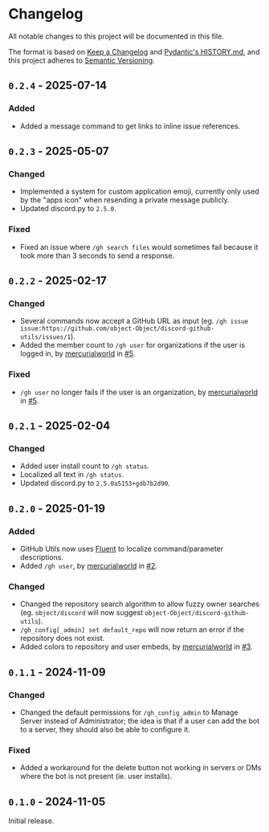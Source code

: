 # Changelog

All notable changes to this project will be documented in this file.

The format is based on [Keep a Changelog](https://keepachangelog.com/en/1.1.0/) and [Pydantic's HISTORY.md](https://github.com/pydantic/pydantic/blob/main/HISTORY.md), and this project adheres to [Semantic Versioning](https://semver.org/spec/v2.0.0.html).

## `0.2.4` - 2025-07-14

### Added

* Added a message command to get links to inline issue references.

## `0.2.3` - 2025-05-07

### Changed

* Implemented a system for custom application emoji, currently only used by the "apps icon" when resending a private message publicly.
* Updated discord.py to `2.5.0`.

### Fixed

* Fixed an issue where `/gh search files` would sometimes fail because it took more than 3 seconds to send a response.

## `0.2.2` - 2025-02-17

### Changed

* Several commands now accept a GitHub URL as input (eg. `/gh issue issue:https://github.com/object-Object/discord-github-utils/issues/1`).
* Added the member count to `/gh user` for organizations if the user is logged in, by [mercurialworld](https://github.com/mercurialworld) in [#5](https://github.com/object-Object/discord-github-utils/pull/5).

### Fixed

* `/gh user` no longer fails if the user is an organization, by [mercurialworld](https://github.com/mercurialworld) in [#5](https://github.com/object-Object/discord-github-utils/pull/5).

## `0.2.1` - 2025-02-04

### Changed

* Added user install count to `/gh status`.
* Localized all text in `/gh status`.
* Updated discord.py to `2.5.0a5153+gdb7b2d90`.

## `0.2.0` - 2025-01-19

### Added

* GitHub Utils now uses [Fluent](https://projectfluent.org/) to localize command/parameter descriptions.
* Added `/gh user`, by [mercurialworld](https://github.com/mercurialworld) in [#2](https://github.com/object-Object/discord-github-utils/pull/2).

### Changed

* Changed the repository search algorithm to allow fuzzy owner searches (eg. `object/discord` will now suggest `object-Object/discord-github-utils`).
* `/gh_config[_admin] set default_repo` will now return an error if the repository does not exist.
* Added colors to repository and user embeds, by [mercurialworld](https://github.com/mercurialworld) in [#3](https://github.com/object-Object/discord-github-utils/pull/3).

## `0.1.1` - 2024-11-09

### Changed

* Changed the default permissions for `/gh_config_admin` to Manage Server instead of Administrator; the idea is that if a user can add the bot to a server, they should also be able to configure it.

### Fixed

* Added a workaround for the delete button not working in servers or DMs where the bot is not present (ie. user installs).

## `0.1.0` - 2024-11-05

Initial release.

